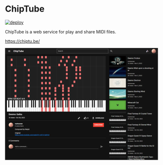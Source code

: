 # ChipTube

[![deploy](https://github.com/malvaceae/chiptube/actions/workflows/deploy.yml/badge.svg)](https://github.com/malvaceae/chiptube/actions/workflows/deploy.yml)

ChipTube is a web service for play and share MIDI files.

https://chiptu.be/

![chiptube](docs/chiptube.png)
